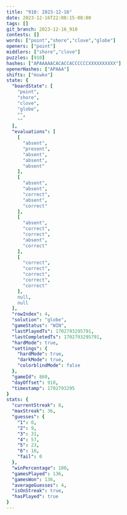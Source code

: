 ```yaml
---
title: "910: 2023-12-16"
date: 2023-12-16T22:08:15-08:00
tags: []
git_branch: 2023-12-16_910
contests: []
words: ["point","shore","clove","globe"]
openers: ["point"]
middlers: ["shore","clove"]
puzzles: [910]
hashes: ["APAAAAACACACCACCCCCCXXXXXXXXXX"]
openerHashes: ["APAAA"]
shifts: ["mswko"]
state: {
  "boardState": [
    "point",
    "shore",
    "clove",
    "globe",
    "",
    ""
  ],
  "evaluations": [
    [
      "absent",
      "present",
      "absent",
      "absent",
      "absent"
    ],
    [
      "absent",
      "absent",
      "correct",
      "absent",
      "correct"
    ],
    [
      "absent",
      "correct",
      "correct",
      "absent",
      "correct"
    ],
    [
      "correct",
      "correct",
      "correct",
      "correct",
      "correct"
    ],
    null,
    null
  ],
  "rowIndex": 4,
  "solution": "globe",
  "gameStatus": "WIN",
  "lastPlayedTs": 1702793295791,
  "lastCompletedTs": 1702793295791,
  "hardMode": true,
  "settings": {
    "hardMode": true,
    "darkMode": true,
    "colorblindMode": false
  },
  "gameId": 860,
  "dayOffset": 910,
  "timestamp": 1702793295
}
stats: {
  "currentStreak": 8,
  "maxStreak": 36,
  "guesses": {
    "1": 0,
    "2": 9,
    "3": 31,
    "4": 57,
    "5": 23,
    "6": 16,
    "fail": 0
  },
  "winPercentage": 100,
  "gamesPlayed": 136,
  "gamesWon": 136,
  "averageGuesses": 4,
  "isOnStreak": true,
  "hasPlayed": true
}
---
```

<!-- more -->
